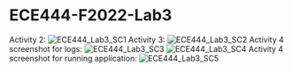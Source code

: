 # ECE444-F2022-Lab3
Activity 2: </b>
![ECE444_Lab3_SC1](https://user-images.githubusercontent.com/113215877/194030695-95df7848-804a-4237-bd2f-22e1a9f303a5.png)
Activity 3: </b>
![ECE444_Lab3_SC2](https://user-images.githubusercontent.com/113215877/194035180-03c9eb65-ec04-4212-9165-dd4c0947b312.png)
Activity 4 screenshot for logs: </b>
![ECE444_Lab3_SC3](https://user-images.githubusercontent.com/113215877/194037191-c3d1edb1-181c-412a-9bc8-c33a12260287.png)
![ECE444_Lab3_SC4](https://user-images.githubusercontent.com/113215877/194037201-8c1f3df9-e2ad-43bd-a76d-b09941b0d762.png)
Activity 4 screenshot for running application: </b>
![ECE444_Lab3_SC5](https://user-images.githubusercontent.com/113215877/194037307-4e9633b6-5638-4156-afdb-e71ee56284ae.png)
